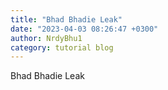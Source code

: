 ```yaml
---
title: "Bhad Bhadie Leak"
date: "2023-04-03 08:26:47 +0300"
author: NrdyBhu1
category: tutorial blog
---
```

Bhad Bhadie Leak
